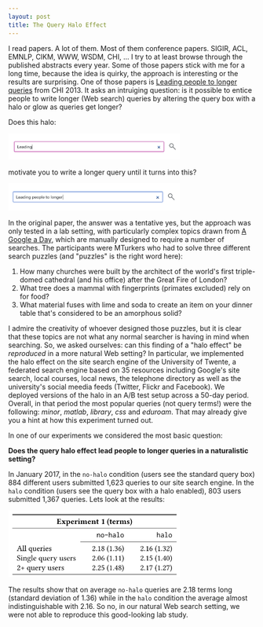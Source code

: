 ```yaml
---
layout: post
title: The Query Halo Effect
---
```


I read papers. A lot of them. Most of them conference papers. 
SIGIR, ACL, EMNLP, CIKM, WWW, WSDM, CHI, ... I try to at least browse through the
published abstracts every year. Some of those papers stick with me for a long time, because the idea 
is quirky, the approach is interesting or the results are surprising. One of those papers is
[Leading people to longer queries](http://dl.acm.org/citation.cfm?id=2481418) from CHI 2013. It asks
an intruiging question: is it possible to entice people to write longer (Web search) queries by
altering the query box with a halo or glow as queries get longer?

Does this halo:

<img src="../img/glowbox1.png" width="350px">

motivate you to write a longer query until it turns into this?

<img src="../img/glowbox2.png" width="350px">

In the original paper, the answer was a tentative yes, but the approach was only tested in a lab setting,
with particularly complex topics drawn from [A Google a Day](http://www.agoogleaday.com/), which are manually
designed to require a number of searches. The participants were MTurkers who had to solve three different
search puzzles (and "puzzles" is the right word here):

1. How many churches were built by the architect of the world's first triple-domed cathedral (and his office) after the Great Fire of London?
2. What tree does a mammal with fingerprints (primates excluded) rely on for food?
3. What material fuses with lime and soda to create an item on your dinner table that's considered to be an amorphous solid?

I admire the creativity of whoever designed those puzzles, but it is clear that these topics are not what any
normal searcher is having in mind when searching. So, we asked ourselves: can this finding of a "halo effect" 
be *reproduced* in a more natural Web setting? In particular, we implemented the halo effect on the site
search engine of the University of Twente, a federated search engine based on 35 resources including Google's site search,
local courses, local news, the telephone directory as well as the university's social meedia feeds (Twitter, Flickr and Facebook).
We deployed versions of the halo in an A/B test setup across a 50-day period. Overall, in that period the most popular
queries (not query terms!) were the following: *minor*, *matlab*, *library*, *css* and *eduroam*. That may already give
you a hint at how this experiment turned out.

In one of our experiments we considered the most basic question:

**Does the query halo effect lead people to longer queries in a naturalistic setting?**

In January 2017, in the `no-halo` condition (users see the standard query box) 884 different users submitted 1,623 
queries to our site search engine. In the `halo` condition (users see the query box with a halo enabled),
803 users submitted 1,367 queries. Lets look at the results:

<img src="../img/glowbox3.png" width="350px">

The results show that on average `no-halo` queries are 2.18 terms long (standard deviation of 1.36) while in the `halo` 
condition the average almost indistinguishable with 2.16. So no, in our natural Web search setting, we were not able to
reproduce this good-looking lab study.
